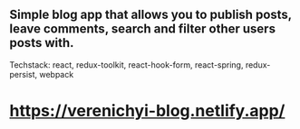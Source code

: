 ## Simple blog app that allows you to publish posts, leave comments, search and filter other users posts with.

Techstack: react, redux-toolkit, react-hook-form, react-spring, redux-persist, webpack

# https://verenichyi-blog.netlify.app/
